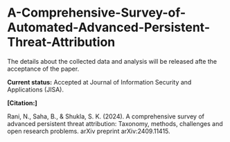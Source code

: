 # A-Comprehensive-Survey-of-Automated-Advanced-Persistent-Threat-Attribution

The details about the collected data and analysis will be released afte the acceptance of the paper.

**Current status:** Accepted at Journal of Information Security and Applications (JISA).

**[Citation:]**

Rani, N., Saha, B., & Shukla, S. K. (2024). A comprehensive survey of advanced persistent threat attribution: Taxonomy, methods, challenges and open research problems. arXiv preprint arXiv:2409.11415.
